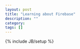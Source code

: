 ```yaml
---
layout: post
title: "Learning about Firebase"
description: ""
category: 
tags: []
---
```

{% include JB/setup %}
